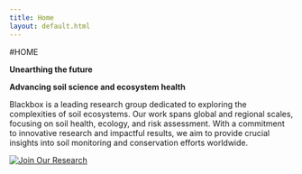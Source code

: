 ```yaml
---
title: Home
layout: default.html
---
```


#HOME

**Unearthing the future**

**Advancing soil science and ecosystem health**

Blackbox is a leading research group dedicated to exploring the complexities of soil ecosystems. Our work spans global and regional scales, focusing on soil health, ecology, and risk assessment. With a commitment to innovative research and impactful results, we aim to provide crucial insights into soil monitoring and conservation efforts worldwide.

[![Join Our Research](https://gist.github.com/cxmeel/0dbc95191f239b631c3874f4ccf114e2/raw/SERVICE.svg)](https://example.com/...)
